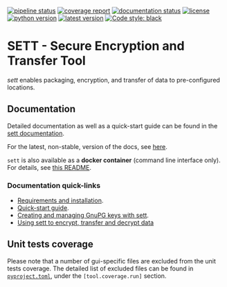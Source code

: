 [![pipeline status](https://gitlab.com/biomedit/sett/badges/main/pipeline.svg)](https://gitlab.com/biomedit/sett/-/commits/main)
[![coverage report](https://gitlab.com/biomedit/sett/badges/main/coverage.svg)](https://gitlab.com/biomedit/sett/-/commits/main)
[![documentation status](https://readthedocs.org/projects/sett/badge/)](https://sett.readthedocs.io/)
[![license](https://img.shields.io/badge/License-GPLv3-blue.svg)](https://www.gnu.org/licenses/gpl-3.0)
[![python version](https://img.shields.io/pypi/pyversions/sett.svg?logo=python&logoColor=white)](https://pypi.org/project/sett)
[![latest version](https://img.shields.io/pypi/v/sett.svg)](https://pypi.org/project/sett)
[![Code style: black](https://img.shields.io/badge/code%20style-black-000000.svg)](https://github.com/psf/black)

# SETT - Secure Encryption and Transfer Tool

_sett_ enables packaging, encryption, and transfer of data to pre-configured
locations.

## Documentation

Detailed documentation as well as a quick-start guide can be found in the
[sett documentation](https://sett.readthedocs.io/en/stable).

For the latest, non-stable, version of the docs, see
[here](https://sett.readthedocs.io/en/latest).

`sett` is also available as a **docker container** (command line interface
only). For details, see [this README](docker/README.md).

### Documentation quick-links

- [Requirements and installation](https://sett.readthedocs.io/en/stable/installation.html).
- [Quick-start guide](https://sett.readthedocs.io/en/stable/quick_start.html).
- [Creating and managing GnuPG keys with sett](https://sett.readthedocs.io/en/stable/key_management.html).
- [Using sett to encrypt, transfer and decrypt data](https://sett.readthedocs.io/en/stable/usage.html)

## Unit tests coverage

Please note that a number of gui-specific files are excluded from the unit
tests coverage. The detailed list of excluded files can be found in
[`pyproject.toml`](pyproject.toml), under the `[tool.coverage.run]` section.
